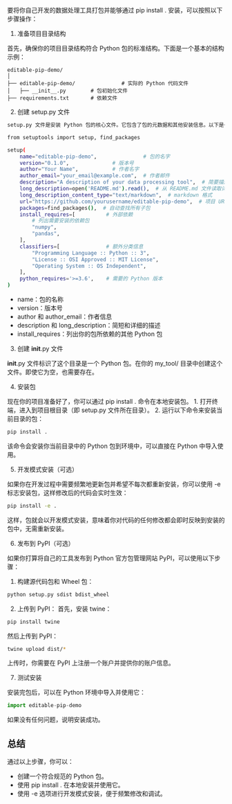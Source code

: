 要将你自己开发的数据处理工具打包并能够通过 pip install . 安装，可以按照以下步骤操作：

1. 准备项目目录结构

首先，确保你的项目目录结构符合 Python 包的标准结构。下面是一个基本的结构示例：
```plaintext
editable-pip-demo/
│
├── editable-pip-demo/               # 实际的 Python 代码文件
│   ├── __init__.py        # 包初始化文件
├── requirements.txt       # 依赖文件
```
2. 创建 setup.py 文件
```bash
setup.py 文件是安装 Python 包的核心文件。它包含了包的元数据和其他安装信息。以下是一个基本的 setup.py 示例：

from setuptools import setup, find_packages

setup(
    name="editable-pip-demo",               # 包的名字
    version="0.1.0",              # 版本号
    author="Your Name",           # 作者名字
    author_email="your_email@example.com",  # 作者邮件
    description="A description of your data processing tool",  # 简要描述
    long_description=open('README.md').read(),  # 从 README.md 文件读取详细描述
    long_description_content_type="text/markdown",  # markdown 格式
    url="https://github.com/yourusername/editable-pip-demo",  # 项目 URL
    packages=find_packages(),  # 自动查找所有子包
    install_requires=[          # 外部依赖
        # 列出需要安装的依赖包
        "numpy",
        "pandas",
    ],
    classifiers=[               # 额外分类信息
        "Programming Language :: Python :: 3",
        "License :: OSI Approved :: MIT License",
        "Operating System :: OS Independent",
    ],
    python_requires='>=3.6',    # 需要的 Python 版本
)
```
- name：包的名称
- version：版本号
- author 和 author_email：作者信息
- description 和 long_description：简短和详细的描述
- install_requires：列出你的包所依赖的其他 Python 包

3. 创建 __init__.py 文件

__init__.py 文件标识了这个目录是一个 Python 包。在你的 my_tool/ 目录中创建这个文件。即使它为空，也需要存在。

4. 安装包

现在你的项目准备好了，你可以通过 pip install . 命令在本地安装包。
	1.	打开终端，进入到项目根目录（即 setup.py 文件所在目录）。
	2.	运行以下命令来安装当前目录的包：
```bash
pip install .
```
该命令会安装你当前目录中的 Python 包到环境中，可以直接在 Python 中导入使用。

5. 开发模式安装（可选）

如果你在开发过程中需要频繁地更新包并希望不每次都重新安装，你可以使用 -e 标志安装包，这样修改后的代码会实时生效：
```bash
pip install -e .
```
这样，包就会以开发模式安装，意味着你对代码的任何修改都会即时反映到安装的包中，无需重新安装。

6. 发布到 PyPI（可选）

如果你打算将自己的工具发布到 Python 官方包管理网站 PyPI，可以使用以下步骤：

1.	构建源代码包和 Wheel 包：
  ```bash
  python setup.py sdist bdist_wheel
  ```
2.	上传到 PyPI：
  首先，安装 twine：
  ```python
  pip install twine
  ```
  然后上传到 PyPI：
  ```bash
  twine upload dist/*
  ```
  上传时，你需要在 PyPI 上注册一个账户并提供你的账户信息。

7. 测试安装

安装完包后，可以在 Python 环境中导入并使用它：
```python
import editable-pip-demo
```
如果没有任何问题，说明安装成功。

## 总结

通过以上步骤，你可以：
- 创建一个符合规范的 Python 包。
- 使用 pip install . 在本地安装并使用它。
- 使用 -e 选项进行开发模式安装，便于频繁修改和调试。
